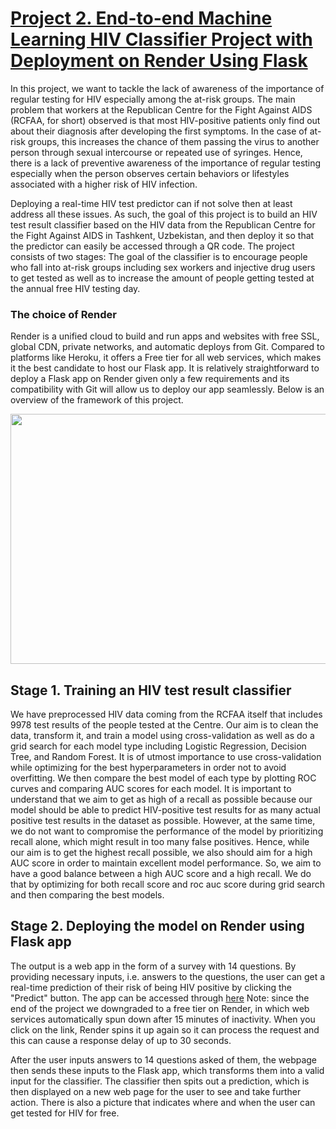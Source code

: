 # [Project 2. End-to-end Machine Learning HIV Classifier Project with Deployment on Render Using Flask](https://github.com/normatovbekzod/hiv_classifier/tree/main)
In this project, we want to tackle the lack of awareness of the importance of regular testing for HIV especially among the at-risk groups. The main problem that workers at the Republican Centre for the Fight Against AIDS (RCFAA, for short) observed is that most HIV-positive patients only find out about their diagnosis after developing the first symptoms. In the case of at-risk groups, this increases the chance of them passing the virus to another person through sexual intercourse or repeated use of syringes. Hence, there is a lack of preventive awareness of the importance of regular testing especially when the person observes certain behaviors or lifestyles associated with a higher risk of HIV infection. 

Deploying a real-time HIV test predictor can if not solve then at least address all these issues. As such, the goal of this project is to build an HIV test result classifier based on the HIV data from the Republican Centre for the Fight Against AIDS in Tashkent, Uzbekistan, and then deploy it so that the predictor can easily be accessed through a QR code. The project consists of two stages:
The goal of the classifier is to encourage people who fall into at-risk groups including sex workers and injective drug users to get tested as well as to increase the amount of people getting tested at the annual free HIV testing day. 

### The choice of Render 
Render is a unified cloud to build and run apps and websites with free SSL, global CDN, private networks, and automatic deploys from Git. Compared to platforms like Heroku, it offers a Free tier for all web services, which makes it the best candidate to host our Flask app. It is relatively straightforward to deploy a Flask app on Render given only a few requirements and its compatibility with Git will allow us to deploy our app seamlessly. 
Below is an overview of the framework of this project.
<p align="center">
  <img width="625" height="400" src="image/framework.png">
</p>

## Stage 1. Training an HIV test result classifier

We have preprocessed HIV data coming from the RCFAA itself that includes 9978 test results of the people tested at the Centre. Our aim is to clean the data, transform it, and train a model using cross-validation as well as do a grid search for each model type including Logistic Regression, Decision Tree, and Random Forest. It is of utmost importance to use cross-validation while optimizing for the best hyperparameters in order not to avoid overfitting. We then compare the best model of each type by plotting ROC curves and comparing AUC scores for each model. It is important to understand that we aim to get as high of a recall as possible because our model should be able to predict HIV-positive test results for as many actual positive test results in the dataset as possible. However, at the same time, we do not want to compromise the performance of the model by prioritizing recall alone, which might result in too many false positives. Hence, while our aim is to get the highest recall possible, we also should aim for a high AUC score in order to maintain excellent model performance. So, we aim to have a good balance between a high AUC score and a high recall. We do that by optimizing for both recall score and roc auc score during grid search and then comparing the best models. 

## Stage 2. Deploying the model on Render using Flask app

The output is a web app in the form of a survey with 14 questions. By providing necessary inputs, i.e. answers to the questions, the user can get a real-time prediction of their risk of being HIV positive by clicking the "Predict" button. The app can be accessed through [here](https://hiv-test-survey.onrender.com/) Note: since the end of the project we downgraded to a free tier on Render, in which web services automatically spun down after 15 minutes of inactivity. When you click on the link, Render spins it up again so it can process the request and this can cause a response delay of up to 30 seconds.

After the user inputs answers to 14 questions asked of them, the webpage then sends these inputs to the Flask app, which transforms them into a valid input for the classifier. The classifier then spits out a prediction, which is then displayed on a new web page for the user to see and take further action. There is also a picture that indicates where and when the user can get tested for HIV for free.
